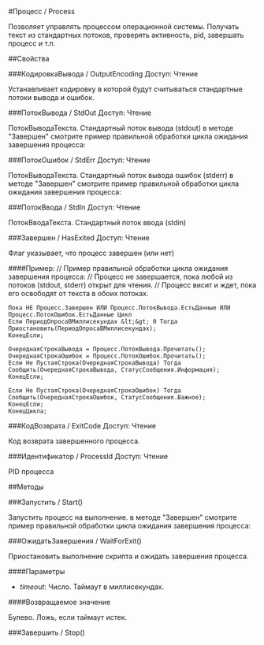 
#Процесс / Process

    
    
Позволяет управлять процессом операционной системы. Получать текст из стандартных потоков,
проверять активность, pid, завершать процесс и т.п.


  
  
##Свойства
    
###КодировкаВывода / OutputEncoding
Доступ: Чтение
    
    
Устанавливает кодировку в которой будут считываться стандартные потоки вывода и ошибок.


  
  
###ПотокВывода / StdOut
Доступ: Чтение
    
    
ПотокВыводаТекста. Стандартный поток вывода (stdout)
в методе "Завершен" смотрите пример правильной обработки цикла ожидания завершения процесса:


  
  
###ПотокОшибок / StdErr
Доступ: Чтение
    
    
ПотокВыводаТекста. Стандартный поток вывода ошибок (stderr)
в методе "Завершен" смотрите пример правильной обработки цикла ожидания завершения процесса:


  
  
###ПотокВвода / StdIn
Доступ: Чтение
    
    
ПотокВводаТекста. Стандартный поток ввода (stdin)


  
  
###Завершен / HasExited
Доступ: Чтение
    
    
Флаг указывает, что процесс завершен (или нет)


  
  
####Пример:
    // Пример правильной обработки цикла ожидания завершения процесса:
    // Процесс не завершается, пока любой из потоков (stdout, stderr) открыт для чтения.
    // Процесс висит и ждет, пока его освободят от текста в обоих потоках.
    
    Пока НЕ Процесс.Завершен ИЛИ Процесс.ПотокВывода.ЕстьДанные ИЛИ Процесс.ПотокОшибок.ЕстьДанные Цикл
    Если ПериодОпросаВМиллисекундах &lt;&gt; 0 Тогда
    Приостановить(ПериодОпросаВМиллисекундах);
    КонецЕсли;
    
    ОчереднаяСтрокаВывода = Процесс.ПотокВывода.Прочитать();
    ОчереднаяСтрокаОшибок = Процесс.ПотокОшибок.Прочитать();
    Если Не ПустаяСтрока(ОчереднаяСтрокаВывода) Тогда
    Сообщить(ОчереднаяСтрокаВывода, СтатусСообщения.Информация);
    КонецЕсли;
    
    Если Не ПустаяСтрока(ОчереднаяСтрокаОшибок) Тогда
    Сообщить(ОчереднаяСтрокаОшибок, СтатусСообщения.Важное);
    КонецЕсли;
    КонецЦикла;
    

###КодВозврата / ExitCode
Доступ: Чтение
    
    
Код возврата завершенного процесса.


  
  
###Идентификатор / ProcessId
Доступ: Чтение
    
    
PID процесса


  
  
##Методы
    
###Запустить / Start()
    
    
    
Запустить процесс на выполнение.
в методе "Завершен" смотрите пример правильной обработки цикла ожидания завершения процесса:


  
  
###ОжидатьЗавершения / WaitForExit()
    
    
    
Приостановить выполнение скрипта и ожидать завершения процесса.


  
  
####Параметры

* *timeout*: Число. Таймаут в миллисекундах.

####Возвращаемое значение

Булево. Ложь, если таймаут истек.

  
###Завершить / Stop()
    